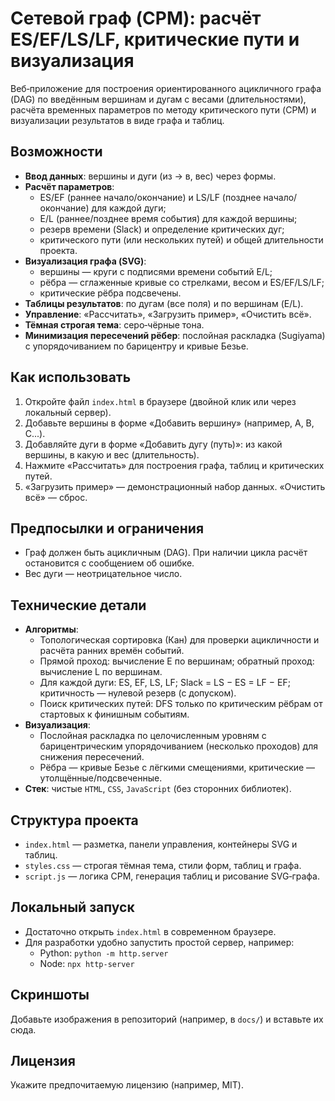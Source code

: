 # Сетевой граф (CPM): расчёт ES/EF/LS/LF, критические пути и визуализация

Веб‑приложение для построения ориентированного ацикличного графа (DAG) по введённым вершинам и дугам с весами (длительностями), расчёта временных параметров по методу критического пути (CPM) и визуализации результатов в виде графа и таблиц.

## Возможности
- **Ввод данных**: вершины и дуги (из → в, вес) через формы.
- **Расчёт параметров**:
  - ES/EF (раннее начало/окончание) и LS/LF (позднее начало/окончание) для каждой дуги;
  - E/L (раннее/позднее время события) для каждой вершины;
  - резерв времени (Slack) и определение критических дуг;
  - критического пути (или нескольких путей) и общей длительности проекта.
- **Визуализация графа (SVG)**:
  - вершины — круги с подписями времени событий E/L;
  - рёбра — сглаженные кривые со стрелками, весом и ES/EF/LS/LF;
  - критические рёбра подсвечены.
- **Таблицы результатов**: по дугам (все поля) и по вершинам (E/L).
- **Управление**: «Рассчитать», «Загрузить пример», «Очистить всё».
- **Тёмная строгая тема**: серо‑чёрные тона.
- **Минимизация пересечений рёбер**: послойная раскладка (Sugiyama) с упорядочиванием по барицентру и кривые Безье.

## Как использовать
1. Откройте файл `index.html` в браузере (двойной клик или через локальный сервер).
2. Добавьте вершины в форме «Добавить вершину» (например, A, B, C...).
3. Добавляйте дуги в форме «Добавить дугу (путь)»: из какой вершины, в какую и вес (длительность).
4. Нажмите «Рассчитать» для построения графа, таблиц и критических путей.
5. «Загрузить пример» — демонстрационный набор данных. «Очистить всё» — сброс.

## Предпосылки и ограничения
- Граф должен быть ацикличным (DAG). При наличии цикла расчёт остановится с сообщением об ошибке.
- Вес дуги — неотрицательное число.

## Технические детали
- **Алгоритмы**:
  - Топологическая сортировка (Кан) для проверки ацикличности и расчёта ранних времён событий.
  - Прямой проход: вычисление E по вершинам; обратный проход: вычисление L по вершинам.
  - Для каждой дуги: ES, EF, LS, LF; Slack = LS − ES = LF − EF; критичность — нулевой резерв (с допуском).
  - Поиск критических путей: DFS только по критическим рёбрам от стартовых к финишным событиям.
- **Визуализация**:
  - Послойная раскладка по целочисленным уровням с барицентрическим упорядочиванием (несколько проходов) для снижения пересечений.
  - Рёбра — кривые Безье с лёгкими смещениями, критические — утолщённые/подсвеченные.
- **Стек**: чистые `HTML`, `CSS`, `JavaScript` (без сторонних библиотек).

## Структура проекта
- `index.html` — разметка, панели управления, контейнеры SVG и таблиц.
- `styles.css` — строгая тёмная тема, стили форм, таблиц и графа.
- `script.js` — логика CPM, генерация таблиц и рисование SVG‑графа.

## Локальный запуск
- Достаточно открыть `index.html` в современном браузере.
- Для разработки удобно запустить простой сервер, например:
  - Python: `python -m http.server`
  - Node: `npx http-server`

## Скриншоты
Добавьте изображения в репозиторий (например, в `docs/`) и вставьте их сюда.

## Лицензия
Укажите предпочитаемую лицензию (например, MIT).
